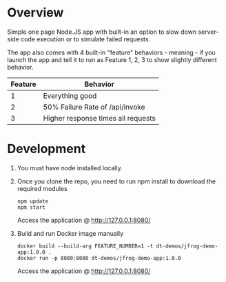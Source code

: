 # Overview

Simple one page Node.JS app with built-in an option to slow down server-side code execution or to simulate failed requests.

The app also comes with 4 built-in "feature" behaviors - meaning - if you launch the app and tell it to run as Feature 1, 2, 3 to show slightly different behavior. 

| Feature | Behavior |
| ----- | --------- |
| 1 | Everything good |
| 2 | 50% Failure Rate of /api/invoke|
| 3 | Higher response times all requests|

# Development

1. You must have node installed locally.
1. Once you clone the repo, you need to run npm install to download the required modules
    ```
    npm update
    npm start
    ```

    Access the application @ http://127.0.0.1:8080/

1. Build and run Docker image manually

    ```
    docker build --build-arg FEATURE_NUMBER=1 -t dt-demos/jfrog-demo-app:1.0.0 .
    docker run -p 8080:8080 dt-demos/jfrog-demo-app:1.0.0
    ```
    
    Access the application @ http://127.0.0.1:8080/